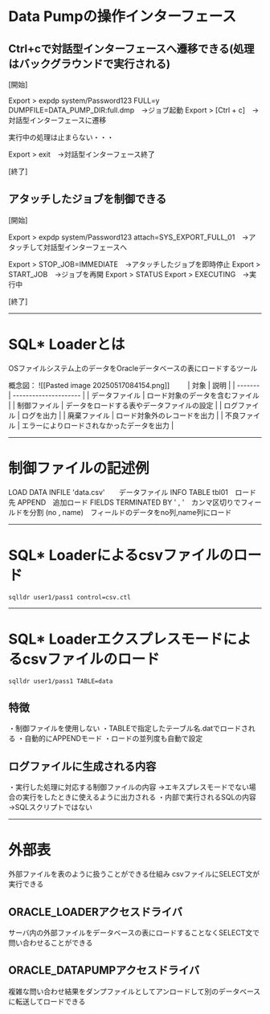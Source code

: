# Data Pumpの操作インターフェース
## Ctrl+cで対話型インターフェースへ遷移できる(処理はバックグラウンドで実行される)
[開始]

Export > expdp system/Password123 FULL=y DUMPFILE=DATA_PUMP_DIR:full.dmp　→ジョブ起動
Export > [Ctrl + c]　→対話型インターフェースに遷移

実行中の処理は止まらない・・・

Export > exit　→対話型インターフェース終了

[終了]
## アタッチしたジョブを制御できる
[開始]

Export > expdp system/Password123 attach=SYS_EXPORT_FULL_01　→アタッチして対話型インターフェースへ

Export > STOP_JOB=IMMEDIATE　→アタッチしたジョブを即時停止
Export > START_JOB　→ジョブを再開
Export > STATUS
Export > EXECUTING　→実行中

[終了]

---
# SQL* Loaderとは

OSファイルシステム上のデータをOracleデータベースの表にロードするツール

概念図：
![[Pasted image 20250517084154.png]]
　　
| 対象      | 説明                    |
| ------- | --------------------- |
| データファイル | ロード対象のデータを含むファイル      |
| 制御ファイル  | データをロードする表やデータファイルの設定 |
| ログファイル  | ログを出力                 |
| 廃棄ファイル  | ロード対象外のレコードを出力        |
| 不良ファイル  | エラーによりロードされなかったデータを出力 |

---
# 制御ファイルの記述例

LOAD DATA
INFILE 'data.csv'　　データファイル
INFO TABLE tbl01　ロード先
APPEND　追加ロード
FIELDS TERMINATED BY ' , '　カンマ区切りでフィールドを分割
(no , name)　フィールドのデータをno列,name列にロード

---
# SQL* Loaderによるcsvファイルのロード

`sqlldr user1/pass1 control=csv.ctl`

---
# SQL* Loaderエクスプレスモードによるcsvファイルのロード

`sqlldr user1/pass1 TABLE=data`
## 特徴

・制御ファイルを使用しない
・TABLEで指定したテーブル名.datでロードされる
・自動的にAPPENDモード
・ロードの並列度も自動で設定

## ログファイルに生成される内容

・実行した処理に対応する制御ファイルの内容
→エキスプレスモードでない場合の実行をしたときに使えるように出力される
・内部で実行されるSQLの内容
→SQLスクリプトではない

---
# 外部表

外部ファイルを表のように扱うことができる仕組み
csvファイルにSELECT文が実行できる
## ORACLE_LOADERアクセスドライバ

サーバ内の外部ファイルをデータベースの表にロードすることなくSELECT文で問い合わせることができる

## ORACLE_DATAPUMPアクセスドライバ

複雑な問い合わせ結果をダンプファイルとしてアンロードして別のデータベースに転送してロードできる